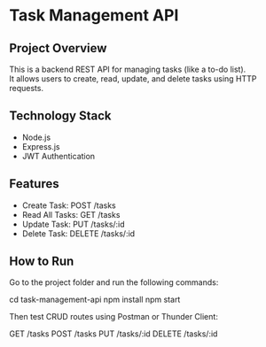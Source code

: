 # Task Management API

## Project Overview
This is a backend REST API for managing tasks (like a to-do list).  
It allows users to create, read, update, and delete tasks using HTTP requests.

## Technology Stack
- Node.js
- Express.js
- JWT Authentication

## Features
- Create Task: POST /tasks
- Read All Tasks: GET /tasks
- Update Task: PUT /tasks/:id
- Delete Task: DELETE /tasks/:id

## How to Run
Go to the project folder and run the following commands:


cd task-management-api
npm install
npm start


Then test CRUD routes using Postman or Thunder Client:


GET /tasks
POST /tasks
PUT /tasks/:id
DELETE /tasks/:id

